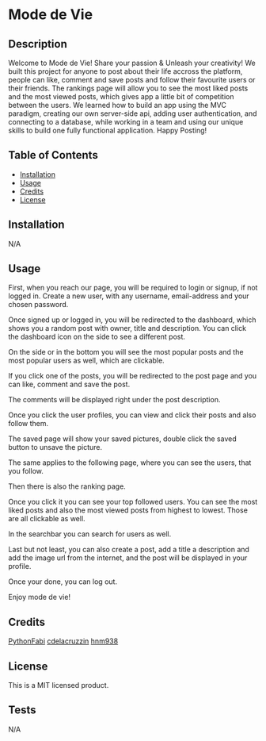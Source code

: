 # Mode de Vie

## Description

Welcome to Mode de Vie!
Share your passion & Unleash your creativity!
We built this project for anyone to post about their life accross the platform, people can like, comment and save posts and follow their favourite users or their friends.
The rankings page will allow you to see the most liked posts and the most viewed posts, which gives app a little bit of competition between the users.
We learned how to build an app using the MVC paradigm, creating our own server-side api, adding user authentication, and connecting to a database, while working in a team
and using our unique skills to build one fully functional application.
Happy Posting!

## Table of Contents

- [Installation](#installation)
- [Usage](#usage)
- [Credits](#credits)
- [License](#license)

## Installation

N/A

## Usage

First, when you reach our page, you will be required to login or signup, if not logged in.
Create a new user, with any username, email-address and your chosen password.

Once signed up or logged in, you will be redirected to the dashboard, which shows you a random post with owner, title and description. You can click the dashboard icon on the side to see a different post.

On the side or in the bottom you will see the most popular posts and the most popular users as well, which are clickable.

If you click one of the posts, you will be redirected to the post page and you can like, comment and save the post. 

The comments will be displayed right under the post description.

Once you click the user profiles, you can view and click their posts and also follow them.

The saved page will show your saved pictures, double click the saved button to unsave the picture.

The same applies to the following page, where you can see the users, that you follow.

Then there is also the ranking page. 

Once you click it you can see your top followed users. You can see the most liked posts and also the most viewed posts from highest to lowest. Those are all clickable as well.

In the searchbar you can search for users as well.

Last but not least, you can also create a post, add a title a description and add the image url from the internet, and the post will be displayed in your profile.

Once your done, you can log out.

Enjoy mode de vie!

## Credits

[PythonFabi](https://github.com/PythonFabi)
[cdelacruzzin](https://github.com/cdelacruzzin)
[hnm938](https://github.com/hnm938)

## License

This is a MIT licensed product.

## Tests

N/A